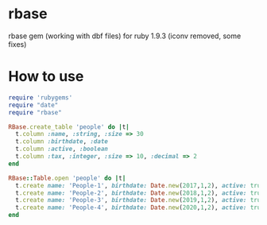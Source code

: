 rbase
=====

rbase gem (working with dbf files) for ruby 1.9.3 (iconv removed, some fixes)

How to use
==========

```ruby
require 'rubygems'
require "date"
require "rbase"

RBase.create_table 'people' do |t|
  t.column :name, :string, :size => 30
  t.column :birthdate, :date
  t.column :active, :boolean
  t.column :tax, :integer, :size => 10, :decimal => 2
end

RBase::Table.open 'people' do |t|
  t.create name: 'People-1', birthdate: Date.new(2017,1,2), active: true, tax: 5.2
  t.create name: 'People-2', birthdate: Date.new(2018,1,2), active: true, tax: 6.2
  t.create name: 'People-3', birthdate: Date.new(2019,1,2), active: true, tax: 7.2
  t.create name: 'People-4', birthdate: Date.new(2020,1,2), active: true, tax: 8.2
end
```
